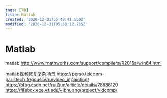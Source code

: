 ```yaml
---
tags: [TD]
title: Matlab
created: '2020-12-31T05:49:41.550Z'
modified: '2020-12-31T05:50:12.735Z'
---
```


# Matlab

matlab
http://www.mathworks.com/support/compilers/R2016a/win64.html

matlab视频修复复杂场景
https://perso.telecom-paristech.fr/gousseau/video_inpainting/
https://blog.csdn.net/ruiZjun/article/details/78688120
https://filebox.ece.vt.edu/~jbhuang/project/vidcomp/


